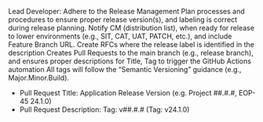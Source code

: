 Lead Developer:
Adhere to the Release Management Plan processes and procedures to ensure proper release version(s), and labeling is correct during release planning.
Notify CM (distribution list), when ready for release to lower environments (e.g., SIT, CAT, UAT, PATCH, etc.), and include Feature Branch URL.
Create RFCs where the release label is identified in the description
Creates Pull Requests to the main branch (e.g., release branch), and ensures proper descriptions for Title, Tag to trigger the GitHub Actions automation
All tags will follow the “Semantic Versioning” guidance (e.g., Major.Minor.Build). 
-	Pull Request Title: Application Release Version (e.g. Project ##.#.#, EOP-45 24.1.0)
-	Pull Request Description: Tag: v##.#.# (Tag: v24.1.0)
